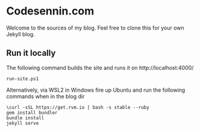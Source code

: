 # Codesennin.com

Welcome to the sources of my blog. Feel free to clone this for your own Jekyll blog. 

## Run it locally

The following command builds the site and runs it on http://localhost:4000/

```shell
run-site.ps1
```

Alternatively, via WSL2 in Windows fire up Ubuntu and run the following commands when in the blog dir
```
\curl -sSL https://get.rvm.io | bash -s stable --ruby
gem install bundler 
bundle install 
jekyll serve 
```